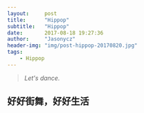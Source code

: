 ```yaml
---
layout:     post
title:      "Hippop"
subtitle:   "Hippop"
date:       2017-08-18 19:27:36
author:     "Jasonycz"
header-img: "img/post-hippop-20170820.jpg"
tags:
    - Hippop
---
```


> *Let's dance.*

## 好好街舞，好好生活


